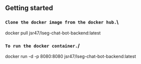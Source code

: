 ## Getting started

### `Clone the docker image from the docker hub.`\
docker pull jsr47/lseg-chat-bot-backend:latest

### `To run the docker container.`/
docker run -d -p 8080:8080 jsr47/lseg-chat-bot-backend:latest
